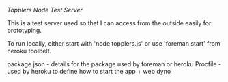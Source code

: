 *Topplers Node Test Server*

This is a test server used so that I can access from the outside easily for prototyping.

To run locally, either start with 'node topplers.js' or use 'foreman start' from heroku toolbelt. 

package.json - details for the package used by foreman or heroku
Procfile - used by heroku to define how to start the app + web dyno


